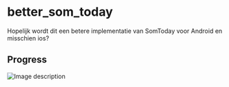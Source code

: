 # better_som_today

Hopelijk wordt dit een betere implementatie van SomToday voor Android en misschien ios?


## Progress

![Image description](https://i.imgur.com/DligEpd.png)

